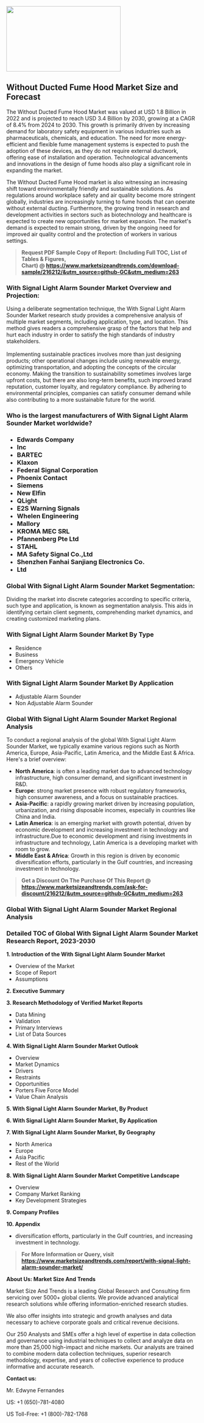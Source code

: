 <p><img class="alignnone size-medium wp-image-20088" src="https://ffe5etoiles.com/wp-content/uploads/2024/12/MST1-300x171.png" alt="" width="300" height="171" /></p><h2>Without Ducted Fume Hood Market Size and Forecast</h2><p>The Without Ducted Fume Hood Market was valued at USD 1.8 Billion in 2022 and is projected to reach USD 3.4 Billion by 2030, growing at a CAGR of 8.4% from 2024 to 2030. This growth is primarily driven by increasing demand for laboratory safety equipment in various industries such as pharmaceuticals, chemicals, and education. The need for more energy-efficient and flexible fume management systems is expected to push the adoption of these devices, as they do not require external ductwork, offering ease of installation and operation. Technological advancements and innovations in the design of fume hoods also play a significant role in expanding the market.</p><p>The Without Ducted Fume Hood market is also witnessing an increasing shift toward environmentally friendly and sustainable solutions. As regulations around workplace safety and air quality become more stringent globally, industries are increasingly turning to fume hoods that can operate without external ducting. Furthermore, the growing trend in research and development activities in sectors such as biotechnology and healthcare is expected to create new opportunities for market expansion. The market's demand is expected to remain strong, driven by the ongoing need for improved air quality control and the protection of workers in various settings.</p></p><blockquote id="" class=""><strong>Request PDF Sample Copy of Report: (Including Full TOC, List of Tables &amp; Figures, Chart)&nbsp;@&nbsp;<strong><a href="https://www.marketsizeandtrends.com/download-sample/216212/&utm_source=github-GC&utm_medium=263" target="_blank">https://www.marketsizeandtrends.com/download-sample/216212/&utm_source=github-GC&utm_medium=263</a></strong></strong></blockquote><h3 id="" class="">With Signal Light Alarm Sounder Market&nbsp;Overview and Projection:</h3><p id="" class="">Using a deliberate segmentation technique, the With Signal Light Alarm Sounder Market research study provides a comprehensive analysis of multiple market segments, including application, type, and location. This method gives readers a comprehensive grasp of the factors that help and hurt each industry in order to satisfy the high standards of industry stakeholders. <br /> <br />Implementing sustainable practices involves more than just designing products; other operational changes include using renewable energy, optimizing transportation, and adopting the concepts of the circular economy. Making the transition to sustainability sometimes involves large upfront costs, but there are also long-term benefits, such improved brand reputation, customer loyalty, and regulatory compliance. By adhering to environmental principles, companies can satisfy consumer demand while also contributing to a more sustainable future for the world.</p><h3 id="" class="">Who is the largest manufacturers of&nbsp;With Signal Light Alarm Sounder Market worldwide?</h3><h3 class=""><p><ul><li>Edwards Company </li><li> Inc </li><li> BARTEC </li><li> Klaxon </li><li> Federal Signal Corporation </li><li> Phoenix Contact </li><li> Siemens </li><li> New Elfin </li><li> QLight </li><li> E2S Warning Signals </li><li> Whelen Engineering </li><li> Mallory </li><li> KROMA MEC SRL </li><li> Pfannenberg Pte Ltd </li><li> STAHL </li><li> MA Safety Signal Co.,Ltd </li><li> Shenzhen Fanhai Sanjiang Electronics Co. </li><li> Ltd</li></ul></p></h3><h3 id="" class="">Global&nbsp;With Signal Light Alarm Sounder Market Segmentation:</h3><p id="" class="">Dividing the market into discrete categories according to specific criteria, such type and application, is known as segmentation analysis. This aids in identifying certain client segments, comprehending market dynamics, and creating customized marketing plans.</p><h3 id="" class="">With Signal Light Alarm Sounder Market&nbsp;By Type</h3><p><p><ul><li>Residence</li><li> Business</li><li> Emergency Vehicle</li><li> Others</p></li></ul></p></p><h3 id="" class="">With Signal Light Alarm Sounder Market&nbsp;By Application</h3><p class=""><p><ul><li>Adjustable Alarm Sounder</li><li> Non Adjustable Alarm Sounder</li></ul></p></p><h3 id="" class="">Global With Signal Light Alarm Sounder Market Regional Analysis</h3><p id="" class="">To conduct a regional analysis of the global With Signal Light Alarm Sounder Market, we typically examine various regions such as North America, Europe, Asia-Pacific, Latin America, and the Middle East &amp; Africa. Here's a brief overview:</p><ul><li><strong>North America</strong>: is often a leading market due to advanced technology infrastructure, high consumer demand, and significant investment in R&amp;D.</li><li><strong>Europe</strong>: strong market presence with robust regulatory frameworks, high consumer awareness, and a focus on sustainable practices.</li><li><strong>Asia-Pacific</strong>: a rapidly growing market driven by increasing population, urbanization, and rising disposable incomes, especially in countries like China and India.</li><li><strong>Latin America</strong>: is an emerging market with growth potential, driven by economic development and increasing investment in technology and infrastructure.Due to economic development and rising investments in infrastructure and technology, Latin America is a developing market with room to grow.</li><li><strong>Middle East &amp; Africa</strong>: Growth in this region is driven by economic diversification efforts, particularly in the Gulf countries, and increasing investment in technology.</li></ul><blockquote id="" class=""><strong>Get a Discount On The Purchase Of This Report @ <strong><a href="https://www.marketsizeandtrends.com/ask-for-discount/216212/&utm_source=github-GC&utm_medium=263" target="_blank">https://www.marketsizeandtrends.com/ask-for-discount/216212/&utm_source=github-GC&utm_medium=263</a></strong></strong></blockquote><h3 id="" class="">Global With Signal Light Alarm Sounder Market Regional Analysis</h3><h3 id="" class="">Detailed TOC of Global With Signal Light Alarm Sounder Market Research Report, 2023-2030</h3><p id="" class=""><strong>1. Introduction of the With Signal Light Alarm Sounder Market</strong></p><ul><li>Overview of the Market</li><li>Scope of Report</li><li>Assumptions</li></ul><p id="" class=""><strong>2. Executive Summary</strong></p><p id="" class=""><strong>3. Research Methodology of Verified Market Reports</strong></p><ul><li>Data Mining</li><li>Validation</li><li>Primary Interviews</li><li>List of Data Sources</li></ul><p id="" class=""><strong>4. With Signal Light Alarm Sounder Market Outlook</strong></p><ul><li>Overview</li><li>Market Dynamics</li><li>Drivers</li><li>Restraints</li><li>Opportunities</li><li>Porters Five Force Model</li><li>Value Chain Analysis</li></ul><p id="" class=""><strong>5. With Signal Light Alarm Sounder Market, By Product</strong></p><p id="" class=""><strong>6. With Signal Light Alarm Sounder Market, By Application</strong></p><p id="" class=""><strong>7. With Signal Light Alarm Sounder Market, By Geography</strong></p><ul><li>North America</li><li>Europe</li><li>Asia Pacific</li><li>Rest of the World</li></ul><p id="" class=""><strong>8. With Signal Light Alarm Sounder Market Competitive Landscape</strong></p><ul><li>Overview</li><li>Company Market Ranking</li><li>Key Development Strategies</li></ul><p id="" class=""><strong>9. Company Profiles</strong></p><p id="" class=""><strong>10. Appendix</strong></p><ul><li>diversification efforts, particularly in the Gulf countries, and increasing investment in technology.</li></ul><blockquote id="" class=""><strong>For More Information or Query, visit <strong><strong><a href="https://www.marketsizeandtrends.com/report/with-signal-light-alarm-sounder-market/" target="_blank">https://www.marketsizeandtrends.com/report/with-signal-light-alarm-sounder-market/</a></strong></strong></strong></blockquote><p id="" class=""><strong>About Us: Market Size And Trends</strong></p><p id="" class="">Market Size And Trends is a leading Global Research and Consulting firm servicing over 5000+ global clients. We provide advanced analytical research solutions while offering information-enriched research studies.</p><p id="" class="">We also offer insights into strategic and growth analyses and data necessary to achieve corporate goals and critical revenue decisions.</p><p id="" class="">Our 250 Analysts and SMEs offer a high level of expertise in data collection and governance using industrial techniques to collect and analyze data on more than 25,000 high-impact and niche markets. Our analysts are trained to combine modern data collection techniques, superior research methodology, expertise, and years of collective experience to produce informative and accurate research.</p><p id="" class=""><strong>Contact us:</strong></p><p id="" class="">Mr. Edwyne Fernandes</p><p id="" class="">US: +1 (650)-781-4080</p><p id="" class="">US Toll-Free: +1 (800)-782-1768</p>
